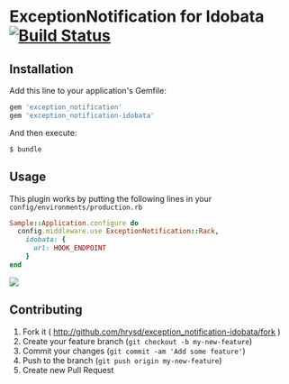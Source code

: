 # ExceptionNotification for Idobata [![Build Status](https://travis-ci.org/hrysd/exception_notification-idobata.png?branch=master)](https://travis-ci.org/hrysd/exception_notification-idobata)

## Installation

Add this line to your application's Gemfile:

```ruby
gem 'exception_notification'
gem 'exception_notification-idobata'
```
And then execute:

```
$ bundle
```

## Usage

This plugin works by putting the following lines in your `config/environments/production.rb`

```ruby
Sample::Application.configure do
  config.middleware.use ExceptionNotification::Rack,
    idobata: {
      url: HOOK_ENDPOINT
    }
end
```

![](https://f.cloud.github.com/assets/1663465/2419367/38329928-ab5c-11e3-8137-c9969848e52f.png)

## Contributing

1. Fork it ( http://github.com/hrysd/exception_notification-idobata/fork )
2. Create your feature branch (`git checkout -b my-new-feature`)
3. Commit your changes (`git commit -am 'Add some feature'`)
4. Push to the branch (`git push origin my-new-feature`)
5. Create new Pull Request
